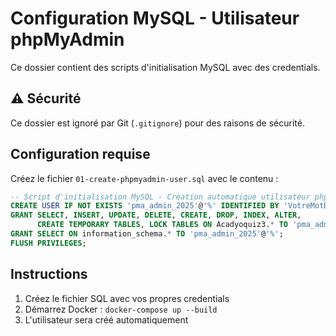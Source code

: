 # Configuration MySQL - Utilisateur phpMyAdmin

Ce dossier contient des scripts d'initialisation MySQL avec des credentials.

## ⚠️ Sécurité

Ce dossier est ignoré par Git (`.gitignore`) pour des raisons de sécurité.

## Configuration requise

Créez le fichier `01-create-phpmyadmin-user.sql` avec le contenu :

```sql
-- Script d'initialisation MySQL - Création automatique utilisateur phpMyAdmin
CREATE USER IF NOT EXISTS 'pma_admin_2025'@'%' IDENTIFIED BY 'VotreMotDePasseSecurise';
GRANT SELECT, INSERT, UPDATE, DELETE, CREATE, DROP, INDEX, ALTER, 
      CREATE TEMPORARY TABLES, LOCK TABLES ON Acadyoquiz3.* TO 'pma_admin_2025'@'%';
GRANT SELECT ON information_schema.* TO 'pma_admin_2025'@'%';
FLUSH PRIVILEGES;
```

## Instructions

1. Créez le fichier SQL avec vos propres credentials
2. Démarrez Docker : `docker-compose up --build`
3. L'utilisateur sera créé automatiquement